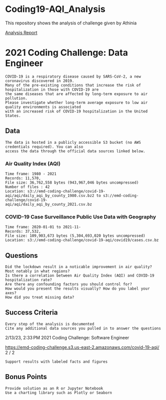 # Coding19-AQI_Analysis
This repository shows the analysis of challenge given by Athinia

<a href="https://docs.google.com/document/d/e/2PACX-1vR05QRczszrDYV8pMOwbA1BF1yEdaXhPcjqj20wfkwEjQKqqmxRaatfgUJ_66LBWNjztyjRNhEShtzC/pub" title="Analysis Report">Analysis Report</a>


# 2021 Coding Challenge: Data Engineer

```
COVID-19 is a respiratory disease caused by SARS-CoV-2, a new coronavirus discovered in 2019.
Many of the pre-existing conditions that increase the risk of hospitalization in those with COVID-19 are
the same diseases that are affected by long-term exposure to air pollution.
Please investigate whether long-term average exposure to low air quality environments is associated
with an increased risk of COVID-19 hospitalization in the United States.
```
## Data

```
The data is hosted in a publicly accessible S3 bucket (no AWS credentials required). You can also
access the data through the official data sources linked below.
```
### Air Quality Index (AQI)

```
Time frame: 1980 - 2021
Records: 11,570,
File size: 36,762,558 bytes (943,967,046 bytes uncompressed)
Number of files : 42
Location: s3://emd-coding-challenge/covid-19-
aqi/aqi/daily_aqi_by_county_1980.csv.bz2 to s3://emd-coding-challenge/covid-19-
aqi/aqi/daily_aqi_by_county_2021.csv.bz
```
### COVID-19 Case Surveillance Public Use Data with Geography

```
Time frame: 2020-01-01 to 2021-11-
Records: 37,532,
File size: 109,903,673 bytes (5,304,693,020 bytes uncompressed)
Location: s3://emd-coding-challenge/covid-19-aqi/covid19/cases.csv.bz
```
## Questions

```
Did the lockdown result in a noticable improvement in air quality? Most notably in what regions?
Is there a correlation between Air Quality Index (AQI) and COVID-19 hospitalization rate?
Are there any confounding factors you should control for?
How would you present the results visually? How do you label your axes?
How did you treat missing data?
```
## Success Criteria

```
Every step of the analysis is documented
Cite any additional data sources you pulled in to answer the questions
```

2/13/23, 2:33 PM 2021 Coding Challenge: Software Engineer

https://emd-coding-challenge.s3.us-east-2.amazonaws.com/covid-19-aqi/ 2 / 2

```
Support results with labeled facts and figures
```
## Bonus Points

```
Provide solution as an R or Jupyter Notebook
Use a charting library such as Plotly or Seaborn
```

